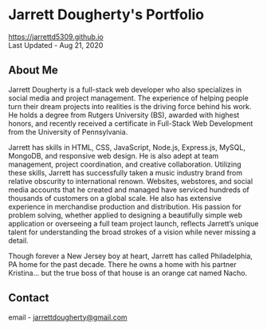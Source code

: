 # Jarrett Dougherty's Portfolio
<https://jarrettd5309.github.io> \
Last Updated - Aug 21, 2020

## About Me
Jarrett Dougherty is a full-stack web developer who also specializes in social media and project management. The experience of helping people turn their dream projects into realities is the driving force behind his work. He holds a degree from Rutgers University (BS), awarded with highest honors, and recently received a certificate in Full-Stack Web Development from the University of Pennsylvania.

Jarrett has skills in HTML, CSS, JavaScript, Node.js, Express.js, MySQL, MongoDB, and responsive web design. He is also adept at team management, project coordination, and creative collaboration. Utilizing these skills, Jarrett has successfully taken a music industry brand from relative obscurity to international renown. Websites, webstores, and social media accounts that he created and managed have serviced hundreds of thousands of customers on a global scale. He also has extensive experience in merchandise production and distribution. His passion for problem solving, whether applied to designing a beautifully simple web application or overseeing a full team project launch, reflects Jarrett’s unique talent for understanding the broad strokes of a vision while never missing a detail.

Though forever a New Jersey boy at heart, Jarrett has called Philadelphia, PA home for the past decade. There he owns a home with his partner Kristina... but the true boss of that house is an orange cat named Nacho.

## Contact
email - jarrettdougherty@gmail.com
